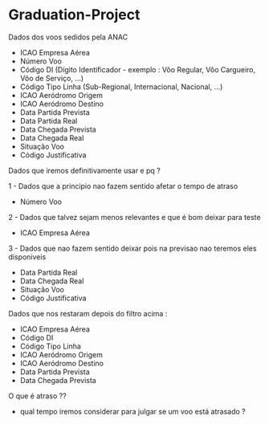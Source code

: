 # Graduation-Project

Dados dos voos sedidos pela ANAC

- ICAO Empresa Aérea
- Número Voo
- Código DI (Dígito Identificador - exemplo : Vôo Regular, Vôo Cargueiro, Vôo de Serviço, ...)	
- Código Tipo Linha (Sub-Regional, Internacional, Nacional, ...)
- ICAO Aeródromo Origem
- ICAO Aeródromo Destino
- Data Partida Prevista
- Data Partida Real
- Data Chegada Prevista
- Data Chegada Real
- Situação Voo
- Código Justificativa

Dados que iremos definitivamente usar e pq ?

1 - Dados que a principio nao fazem sentido afetar o tempo de atraso
  - Número Voo
 
2 - Dados que talvez sejam menos relevantes e que é bom deixar para teste
  - ICAO Empresa Aérea

3 - Dados que nao fazem sentido deixar pois na previsao nao teremos eles disponiveis
  - Data Partida Real
  - Data Chegada Real
  - Situação Voo
  - Código Justificativa

Dados que nos restaram depois do filtro acima :

- ICAO Empresa Aérea
- Código DI	
- Código Tipo Linha 
- ICAO Aeródromo Origem
- ICAO Aeródromo Destino
- Data Partida Prevista
- Data Chegada Prevista


O que é atraso ??

- qual tempo iremos considerar para julgar se um voo está atrasado ?
